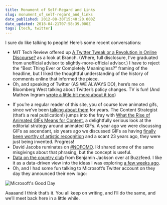 ```yaml
---
title: Monument of Self-Regard and Links
slug: monument_of_self-regard_and_links
date_published: 2012-08-30T15:40:20.000Z
date_updated: 2018-04-21T07:58:39.000Z
tags: [tech, twitter]
---
```


I sure do like talking to people! Here’s some recent conversations:

- MIT Tech Review offered up [A Twitter Tweak or a Revolution in Online Discourse?](http://www.technologyreview.com/news/428924/a-twitter-tweak-or-a-revolution-in-online/) as a look at Branch. (Where, full disclosure, I’ve graduated from unofficial advisor to slightly-more-official advisor.) I have to reject the “Best Thing Ever or Completely Meaningless?” framing of the headline, but I liked the thoughtful understanding of the history of comments online that informed the piece.
- Oh, and speaking of Twitter (AS WE ALWAYS DO), here’s me on Bloomberg West talking about Twitter’s policy changes. TV is fun! (And Mathew Ingram [wrote a little bit more about it too](https://www.bloomberg.com/news/articles/2012-08-20/hey-twitter-shouldnt-it-be-about-the-users))

<script src="http://player.ooyala.com/player.js?embedCode=Y0bnZuNTor0tprpMSnIKGQVF1cqUkrt1&playerBrandingId=8a7a9c84ac2f4e8398ebe50c07eb2f9d&width=640&deepLinkEmbedCode=Y0bnZuNTor0tprpMSnIKGQVF1cqUkrt1&height=360&thruParam_bloomberg-ui[popOutButtonVisible]=FALSE"></script>

- If you’re a regular reader of this site, you of course love animated gifs, since we’ve been [talking about them](/2011/07/animated-gifs-triumphant) for years. The Content Strategist (that’s a real publication!) jumps into the fray with [What the Rise of Animated GIFs Means for Content](http://contently.com/blog/2012/08/29/what-the-rise-of-animated-gifs-means-for-content/), a delightfully serious look at the editorial strategy around animated GIFs. A year ago we were discussing GIFs as ascendant, six years ago we discussed GIFs as having [finally been worthy of artistic recognition](/2006/07/zidane-world-cu) and a scant 23 years ago, they were just being invented. Progress!
- David Jacobs ruminates on [#NOFOMO](http://hello.typepad.com/hello/2012/08/nofomo.html). I’d shared some of the same misgivings about that phrasing, but the concept is useful.
- [Data on the country club](http://www.buzzfeed.com/benjaminj4/how-white-is-the-new-internet) from Benjamin Jackson over at Buzzfeed. I like it as a data-driven view into the ideas I was exploring [a few weeks ago](/2012/08/16/you-cant-start-the-revolution-from-the-country-club).
- Oh, and I had some fun talking to Microsoft’s Twitter account on they day they announced their new logo:

![Microsoft's Good Day](http://mlkshk.com/r/IR2D)

Aaaaand I think that’s it. You all keep on writing, and I’ll do the same, and we’ll meet back here in a little while.

